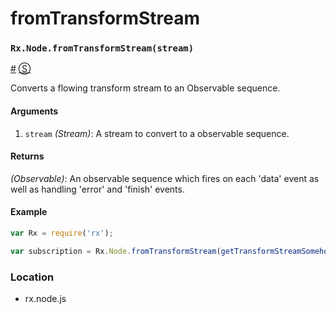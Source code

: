 # fromTransformStream

### <a id="rxnodefromtransformstreamstream"></a>`Rx.Node.fromTransformStream(stream)`
<a href="#rxnodefromtransformstreamstream">#</a> [&#x24C8;](https://github.com/Reactive-Extensions/RxJS/blob/master/rx.node.js#L141-L143 "View in source")

Converts a flowing transform stream to an Observable sequence.

#### Arguments
1. `stream` *(Stream)*: A stream to convert to a observable sequence.

#### Returns
*(Observable)*: An observable sequence which fires on each 'data' event as well as handling 'error' and 'finish' events.

#### Example
```js
var Rx = require('rx');

var subscription = Rx.Node.fromTransformStream(getTransformStreamSomehow());
```

### Location

- rx.node.js
